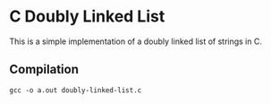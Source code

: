 # C Doubly Linked List

This is a simple implementation of a doubly linked list of strings in C.

## Compilation

`gcc -o a.out doubly-linked-list.c`
